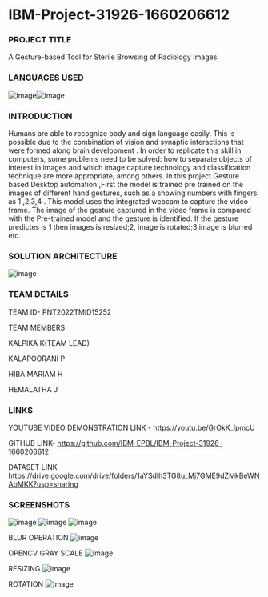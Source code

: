 # IBM-Project-31926-1660206612
### PROJECT TITLE 
A Gesture-based Tool for Sterile Browsing of Radiology Images
### LANGUAGES  USED
![image](https://user-images.githubusercontent.com/69431196/202851699-3aebf4eb-6293-4c4c-a553-6e3f77eb7614.png)![image](https://user-images.githubusercontent.com/69431196/202851600-9f4614d0-6e20-4cb0-bdf8-cd789bf2c4c4.png)

### INTRODUCTION
Humans are able to recognize body and sign language easily.
This is possible due to the combination of vision and synaptic interactions that were formed along brain development . 
In order to replicate this skill in computers, some problems need to be solved: how to separate objects of interest in images and which image capture technology and classification technique are more appropriate, among others.
In this project Gesture based Desktop automation ,First the model is trained pre trained on the images of different hand gestures, such as a showing numbers with fingers as 1 ,2,3,4 .
This model uses the integrated webcam to capture the video frame.
The image of the gesture captured in the video frame is compared with  the Pre-trained model and the gesture is identified.
If the gesture predictes is 1 then images is resized;2, image is rotated;3,image is blurred etc.


### SOLUTION ARCHITECTURE
![image](https://user-images.githubusercontent.com/69431196/202851549-6a6a5911-c316-45e0-9635-4ed1eec197e3.png)


### TEAM DETAILS 

TEAM ID- PNT2022TMID15252

TEAM MEMBERS

KALPIKA K(TEAM LEAD)

KALAPOORANI P

HIBA MARIAM H

HEMALATHA J

### LINKS

 YOUTUBE VIDEO DEMONSTRATION LINK - https://youtu.be/GrOkK_lpmcU

 GITHUB LINK- https://github.com/IBM-EPBL/IBM-Project-31926-1660206612

 DATASET LINK https://drive.google.com/drive/folders/1aYSdlh3TG8u_Mj7GME9dZMkBeWNAbMKK?usp=sharing
 
 ### SCREENSHOTS
 ![image](https://user-images.githubusercontent.com/69431196/202852754-c97af786-dda0-42b4-af8f-005222858aff.png)
![image](https://user-images.githubusercontent.com/69431196/202852766-e6fae6e7-6f40-4941-8a57-4d43479df06c.png)
![image](https://user-images.githubusercontent.com/69431196/202852791-34209960-02ee-4159-adde-f4c4d889f339.png)


BLUR OPERATION
![image](https://user-images.githubusercontent.com/69431196/202852860-339d54ee-861d-43c2-ae11-0af9847593d1.png)

OPENCV GRAY SCALE
![image](https://user-images.githubusercontent.com/69431196/202852876-bdc2cf12-58a2-4b88-9f18-ccc3295caff4.png)

RESIZING
![image](https://user-images.githubusercontent.com/69431196/202852910-87f596d6-dd15-435f-8b44-66b2f85bf159.png)

ROTATION
![image](https://user-images.githubusercontent.com/69431196/202852923-554d1a30-424b-479c-accd-bc9134034674.png)


